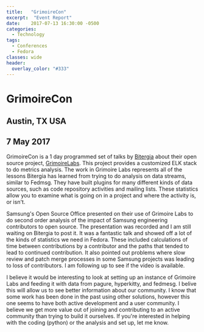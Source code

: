 ```yaml
---
title:   "GrimoireCon"
excerpt:  "Event Report"
date:    2017-07-13 16:30:00 -0500
categories:
  - Technology
tags:
  - Conferences
  - Fedora
classes: wide
header:
  overlay_color: "#333"
---
```


# GrimoireCon

## Austin, TX USA

## 7 May 2017

GrimoireCon is a 1 day programmed set of talks by [Bitergia](https://bitergia.com/) about their open source project, [GrimoireLabs](http://grimoirelab.github.io/).  This project provides a customized ELK stack to do metrics analysis.  The work in Grimoire Labs represents all of the lessons Bitergia has learned from trying to do analysis on data streams, similar to Fedmsg.  They have built plugins for many different kinds of data sources, such as code repository activities and mailing lists.  These statistics allow you to examine what is going on in a project and where the activity is, or isn't.

Samsung's Open Source Office presented on their use of Grimoire Labs to do second order analysis of the impact of Samsung engineering contributors to open source.  The presentation was recorded and I am still waiting on Bitergia to post it.  It was a fantastic talk and showed off a lot of the kinds of statistics we need in Fedora.  These included calculations of time between contributions by a contributor and the paths that tended to lead to continued contribution.  It also pointed out problems where slow review and patch merge processes in some Samsung projects was leading to loss of contributors.  I am following up to see if the video is available.

I believe it would be interesting to look at setting up an instance of Grimoire Labs and feeding it with data from pagure, hyperkitty, and fedmesg.  I belive this will allow us to see better information about our community.  I know that some work has been done in the past using other solutions, however this one seems to have both active development and a user community.  I believe we get more value out of joining and contributing to an active community than trying to build it ourselves.  If you're interested in helping with the coding (python) or the analysis and set up, let me know.
